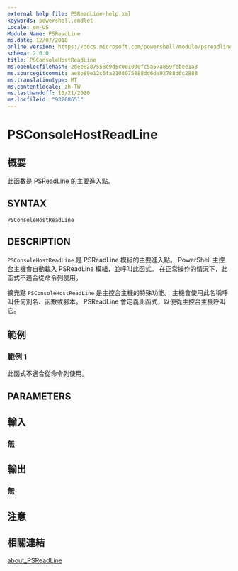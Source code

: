 ```yaml
---
external help file: PSReadLine-help.xml
keywords: powershell,cmdlet
Locale: en-US
Module Name: PSReadLine
ms.date: 12/07/2018
online version: https://docs.microsoft.com/powershell/module/psreadline/psconsolehostreadline?view=powershell-5.1&WT.mc_id=ps-gethelp
schema: 2.0.0
title: PSConsoleHostReadLine
ms.openlocfilehash: 2dee8287558e9d5c001000fc5a57a859febee1a3
ms.sourcegitcommit: ae8b89e12c6fa2108075888dd6da92788d6c2888
ms.translationtype: MT
ms.contentlocale: zh-TW
ms.lasthandoff: 10/21/2020
ms.locfileid: "93208651"
---
```

# PSConsoleHostReadLine

## 概要
此函數是 PSReadLine 的主要進入點。

## SYNTAX

```
PSConsoleHostReadLine
```

## DESCRIPTION

`PSConsoleHostReadLine` 是 PSReadLine 模組的主要進入點。 PowerShell 主控台主機會自動載入 PSReadLine 模組，並呼叫此函式。 在正常操作的情況下，此函式不適合從命令列使用。

擴充點 `PSConsoleHostReadLine` 是主控台主機的特殊功能。 主機會使用此名稱呼叫任何別名、函數或腳本。 PSReadLine 會定義此函式，以便從主控台主機呼叫它。

## 範例

### 範例 1

此函式不適合從命令列使用。

## PARAMETERS

## 輸入

### 無

## 輸出

### 無

## 注意

## 相關連結

[about_PSReadLine](./About/about_PSReadLine.md)
